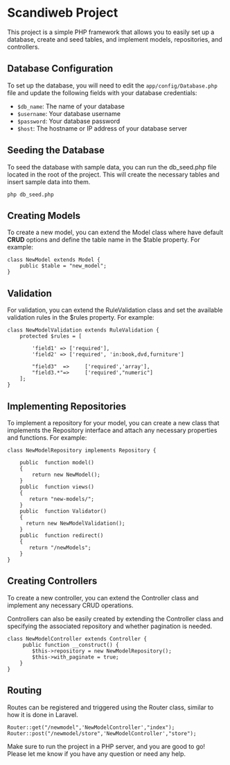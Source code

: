 # Scandiweb Project

This project is a simple PHP framework that allows you to easily set up a database, create and seed tables, and implement models, repositories, and controllers.

## Database Configuration

To set up the database, you will need to edit the `app/config/Database.php` file and update the following fields with your database credentials:

- `$db_name`: The name of your database
- `$username`: Your database username
- `$password`: Your database password
- `$host`: The hostname or IP address of your database server

## Seeding the Database

To seed the database with sample data, you can run the db_seed.php file located in the root of the project. This will create the necessary tables and insert sample data into them.
``` 
php db_seed.php
```
## Creating Models

To create a new model, you can extend the Model class where have default **CRUD** options and define the table name in the $table property.
For example:
```
class NewModel extends Model {
    public $table = "new_model";
}
```


## Validation

For validation, you can extend the RuleValidation class and set the available validation rules in the $rules property. For example:

```
class NewModelValidation extends RuleValidation {
    protected $rules = [

        'field1' => ['required'],
        'field2' => ['required', 'in:book,dvd,furniture']

        "field3"  =>     ['required','array'],
        "field3.*"=>     ['required',"numeric"]
    ];
}
```
## Implementing Repositories

To implement a repository for your model, you can create a new class that implements the Repository interface and attach any necessary properties and functions. 
For example:

```
class NewModelRepository implements Repository {

    public  function model()
    {
        return new NewModel();
    }
    public  function views()
    {
       return "new-models/";
    }
    public  function Validator()
    {
      return new NewModelValidation();
    }
    public  function redirect()
    {
       return "/newModels";
    }
}
```
## Creating Controllers

To create a new controller, you can extend the Controller class and implement any necessary CRUD operations.

Controllers can also be easily created by extending the Controller class and specifying the associated repository and whether pagination is needed.
```
class NewModelController extends Controller {
     public function __construct() {
        $this->repository = new NewModelRepository();
        $this->with_paginate = true;
    }
}
```
## Routing

Routes can be registered and triggered using the Router class, similar to how it is done in Laravel.

```
Router::get("/newmodel",'NewModelController',"index");
Router::post("/newmodel/store",'NewModelController',"store");
```

Make sure to run the project in a PHP server, and you are good to go!
Please let me know if you have any question or need any help.
